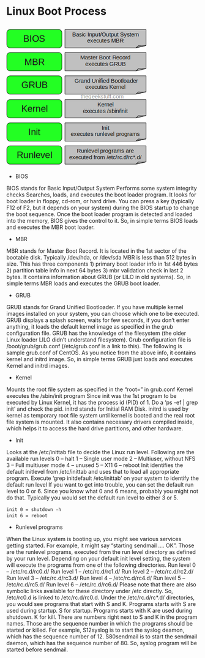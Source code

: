 # Linux Boot Process

## ![](../.gitbook/assets/linux-boot-process.png)

* BIOS

BIOS stands for Basic Input/Output System Performs some system integrity checks Searches, loads, and executes the boot loader program. It looks for boot loader in floppy, cd-rom, or hard drive. You can press a key \(typically F12 of F2, but it depends on your system\) during the BIOS startup to change the boot sequence. Once the boot loader program is detected and loaded into the memory, BIOS gives the control to it. So, in simple terms BIOS loads and executes the MBR boot loader.

* MBR

MBR stands for Master Boot Record. It is located in the 1st sector of the bootable disk. Typically /dev/hda, or /dev/sda MBR is less than 512 bytes in size. This has three components 1\) primary boot loader info in 1st 446 bytes 2\) partition table info in next 64 bytes 3\) mbr validation check in last 2 bytes. It contains information about GRUB \(or LILO in old systems\). So, in simple terms MBR loads and executes the GRUB boot loader.

* GRUB

GRUB stands for Grand Unified Bootloader. If you have multiple kernel images installed on your system, you can choose which one to be executed. GRUB displays a splash screen, waits for few seconds, if you don’t enter anything, it loads the default kernel image as specified in the grub configuration file. GRUB has the knowledge of the filesystem \(the older Linux loader LILO didn’t understand filesystem\). Grub configuration file is /boot/grub/grub.conf \(/etc/grub.conf is a link to this\). The following is sample grub.conf of CentOS. As you notice from the above info, it contains kernel and initrd image. So, in simple terms GRUB just loads and executes Kernel and initrd images.

* Kernel

Mounts the root file system as specified in the “root=” in grub.conf Kernel executes the /sbin/init program Since init was the 1st program to be executed by Linux Kernel, it has the process id \(PID\) of 1. Do a ‘ps -ef \| grep init’ and check the pid. initrd stands for Initial RAM Disk. initrd is used by kernel as temporary root file system until kernel is booted and the real root file system is mounted. It also contains necessary drivers compiled inside, which helps it to access the hard drive partitions, and other hardware.

* Init

Looks at the /etc/inittab file to decide the Linux run level. Following are the available run levels 0 – halt 1 – Single user mode 2 – Multiuser, without NFS 3 – Full multiuser mode 4 – unused 5 – X11 6 – reboot Init identifies the default initlevel from /etc/inittab and uses that to load all appropriate program. Execute ‘grep initdefault /etc/inittab’ on your system to identify the default run level If you want to get into trouble, you can set the default run level to 0 or 6. Since you know what 0 and 6 means, probably you might not do that. Typically you would set the default run level to either 3 or 5.

```text
init 0 = shutdown -h 
init 6 = reboot
```

* Runlevel programs

When the Linux system is booting up, you might see various services getting started. For example, it might say “starting sendmail …. OK”. Those are the runlevel programs, executed from the run level directory as defined by your run level. Depending on your default init level setting, the system will execute the programs from one of the following directories. Run level 0 – /etc/rc.d/rc0.d/ Run level 1 – /etc/rc.d/rc1.d/ Run level 2 – /etc/rc.d/rc2.d/ Run level 3 – /etc/rc.d/rc3.d/ Run level 4 – /etc/rc.d/rc4.d/ Run level 5 – /etc/rc.d/rc5.d/ Run level 6 – /etc/rc.d/rc6.d/ Please note that there are also symbolic links available for these directory under /etc directly. So, /etc/rc0.d is linked to /etc/rc.d/rc0.d. Under the /etc/rc.d/rc\*.d/ directories, you would see programs that start with S and K. Programs starts with S are used during startup. S for startup. Programs starts with K are used during shutdown. K for kill. There are numbers right next to S and K in the program names. Those are the sequence number in which the programs should be started or killed. For example, S12syslog is to start the syslog deamon, which has the sequence number of 12. S80sendmail is to start the sendmail daemon, which has the sequence number of 80. So, syslog program will be started before sendmail.


